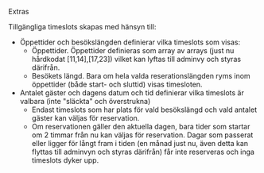 
Extras

Tillgängliga timeslots skapas med hänsyn till:
- Öppettider och besökslängden definierar vilka timeslots som visas:
  - Öppettider. Öppettider definieras som array av arrays (just nu hårdkodat [11,14],[17,23]) vilket kan lyftas till adminvy och styras därifrån.
  - Besökets längd. Bara om hela valda reserationslängden ryms inom öppettider (både start- och sluttid) visas timesloten.
- Antalet gäster och dagens datum och tid definierar vilka timeslots är valbara (inte "släckta" och överstrukna)
  - Endast timeslots som har plats för vald besökslängd och vald antalet gäster kan väljas för reservation.
  - Om reservationen gäller den aktuella dagen, bara tider som startar om 2 timmar från nu kan väljas för reservation.
Dagar som passerat eller ligger för långt fram i tiden (en månad just nu, även detta kan flyttas till adminvyn och styras därifrån) får inte reserveras och inga timeslots dyker upp.
